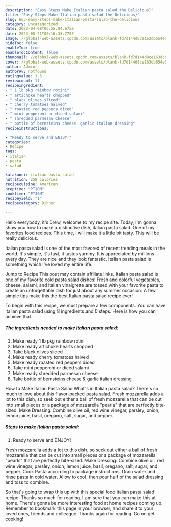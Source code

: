 ```yaml
---
description: "Easy Steps Make Italian pasta salad the Delicious}"
title: "Easy Steps Make Italian pasta salad the Delicious}"
slug: 663-easy-steps-make-italian-pasta-salad-the-delicious
category: Uncategorized
date: 2023-04-08T06:55:04.675Z
date: 2023-05-21T00:16:33.778Z
image: //global-web-assets.cpcdn.com/assets/blank-fd7d144d8ce163db654e5a02c40b08a2775adb7897d16e4062681dc7e1b2800f.png
hideToc: false
enableToc: true
enableTocContent: false
thumbnail: //global-web-assets.cpcdn.com/assets/blank-fd7d144d8ce163db654e5a02c40b08a2775adb7897d16e4062681dc7e1b2800f.png
cover: //global-web-assets.cpcdn.com/assets/blank-fd7d144d8ce163db654e5a02c40b08a2775adb7897d16e4062681dc7e1b2800f.png
author: Admin
authorAv: notfound
ratingvalue: 3.5
reviewcount: 11
recipeingredient:
- " 1 lb pkg rainbow rotini"
- " artichoke hearts chopped"
- " black olives sliced"
- " cherry tomatoes halved"
- " roasted red peppers diced"
- " mini pepperoni or diced salami"
- " shredded parmesan cheese"
- " bottle of bernsteins cheese  garlic italian dressing"
recipeinstructions:

- "Ready to serve and ENJOY!"
categories:
- Recipe
tags:
- italian
- pasta
- salad

katakunci: italian pasta salad 
nutrition: 258 calories
recipecuisine: American
preptime: "PT10M"
cooktime: "PT36M"
recipeyield: "1"
recipecategory: Dinner

---
```



Hello everybody, it's Drew, welcome to my recipe site. Today, I'm gonna show you how to make a distinctive dish, italian pasta salad. One of my favorites food recipes. This time, I will make it a little bit tasty. This will be really delicious.

Italian pasta salad is one of the most favored of recent trending meals in the world. It's simple, it's fast, it tastes yummy. It is appreciated by millions every day. They are nice and they look fantastic. Italian pasta salad is something which I've loved my entire life.

Jump to Recipe This post may contain affiliate links. Italian pasta salad is one of my favorite cold pasta salad dishes! Fresh and colorful vegetables, cheese, salami, and Italian vinaigrette are tossed with your favorite pasta to create an unforgettable dish for just about any summer occasion. A few simple tips make this the best Italian pasta salad recipe ever!


To begin with this recipe, we must prepare a few components. You can have italian pasta salad using 8 ingredients and 0 steps. Here is how you can achieve that.

<!--inarticleads1-->

##### The ingredients needed to make Italian pasta salad:

1. Make ready  1 lb pkg rainbow rotini
1. Make ready  artichoke hearts chopped
1. Take  black olives sliced
1. Make ready  cherry tomatoes halved
1. Make ready  roasted red peppers diced
1. Take  mini pepperoni or diced salami
1. Make ready  shredded parmesan cheese
1. Take  bottle of bernsteins cheese &amp; garlic italian dressing


How to Make Italian Pasta Salad What&#39;s in Italian pasta salad? There&#39;s so much to love about this flavor-packed pasta salad. Fresh mozzarella adds a lot to this dish, so seek out either a ball of fresh mozzarella that can be cut into small pieces or a package of mozzarella &#34;pearls&#34; that are perfectly bite-sized. Make Dressing: Combine olive oil, red wine vinegar, parsley, onion, lemon juice, basil, oregano, salt, sugar, and pepper. 

<!--inarticleads2-->

##### Steps to make Italian pasta salad:


1. Ready to serve and ENJOY!

Fresh mozzarella adds a lot to this dish, so seek out either a ball of fresh mozzarella that can be cut into small pieces or a package of mozzarella &#34;pearls&#34; that are perfectly bite-sized. Make Dressing: Combine olive oil, red wine vinegar, parsley, onion, lemon juice, basil, oregano, salt, sugar, and pepper. Cook Pasta according to package instructions. Drain water and rinse pasta in cold water. Allow to cool, then pour half of the salad dressing and toss to combine. 

So that's going to wrap this up with this special food italian pasta salad recipe. Thanks so much for reading. I am sure that you can make this at home. There's gonna be more interesting food at home recipes coming up. Remember to bookmark this page in your browser, and share it to your loved ones, friends and colleague. Thanks again for reading. Go on get cooking!

